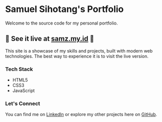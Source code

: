 # Samuel Sihotang's Portfolio

Welcome to the source code for my personal portfolio.

## 🚀 **See it live at [samz.my.id](https://samz.my.id)** 🚀

This site is a showcase of my skills and projects, built with modern web technologies. The best way to experience it is to visit the live version.

### Tech Stack
- HTML5
- CSS3
- JavaScript

### Let's Connect
You can find me on [LinkedIn](https://www.linkedin.com/in/samuelsihotang1) or explore my other projects here on [GitHub](https://github.com/samuelsihotang1).